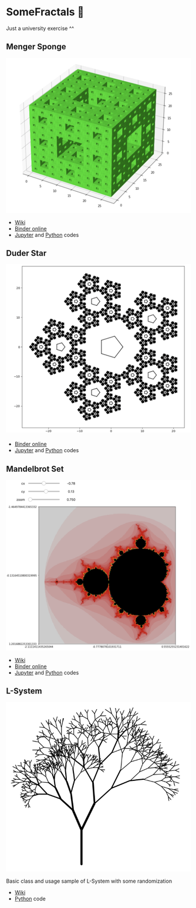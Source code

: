 # SomeFractals 🎯

Just a university exercise ^^


## Menger Sponge

![menger-sponge](menger_sponge/demo.png)

* [Wiki](https://en.wikipedia.org/wiki/Menger_sponge)
* [Binder online](https://mybinder.org/v2/gh/abionics/SomeFractals/HEAD?labpath=menger_sponge%2Fmenger_sponge.ipynb)
* [Jupyter](menger_sponge/menger_sponge.ipynb) and [Python](menger_sponge/menger_sponge.py) codes


## Duder Star

![duder-star](duder_star/demo.png)

* [Binder online](https://mybinder.org/v2/gh/abionics/SomeFractals/HEAD?labpath=duder_star%2Fduder_star.ipynb)
* [Jupyter](duder_star/duder_star.ipynb) and [Python](duder_star/duder_star.py) codes


## Mandelbrot Set

![mandelbrot-set](mandelbrot_set/demo.png)

* [Wiki](https://en.wikipedia.org/wiki/Mandelbrot_set)
* [Binder online](https://mybinder.org/v2/gh/abionics/SomeFractals/HEAD?labpath=mandelbrot_set%2Fmandelbrot_set.ipynb)
* [Jupyter](mandelbrot_set/mandelbrot_set.ipynb) and [Python](mandelbrot_set/mandelbrot_set.py) codes

## L-System

![lsystem](lsystem/demo.png)

Basic class and usage sample of L-System with some randomization

* [Wiki](https://en.wikipedia.org/wiki/L-system)
* [Python](lsystem/lsystem.py) code
